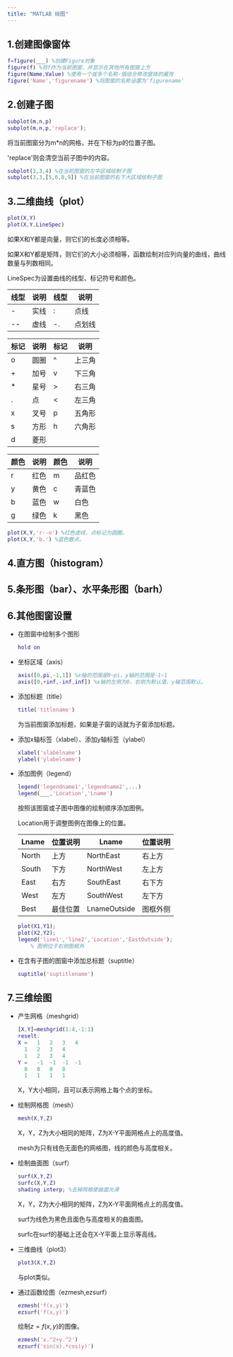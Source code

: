 ```yaml
---
title: "MATLAB 绘图"
---
```


## 1.创建图像窗体

```matlab
f=figure(___) %创建Figure对象
figure(f) %将f作为当前图窗，并显示在其他所有图窗上方
figure(Name,Value) %使用一个或多个名称-值组合修改窗体的属性
figure('Name','figurename') %将图窗的名称设置为'figurename'
```

## 2.创建子图

```matlab
subplot(m,n,p) 
subplot(m,n,p,'replace');
```

将当前图窗分为m*n的网格，并在下标为p的位置子图。

'replace'则会清空当前子图中的内容。

```matlab
subplot(3,3,4) %在当前图窗的左中区域绘制子图
subplot(3,3,[5,6,8,9]) %在当前图窗的右下大区域绘制子图
```

## 3.二维曲线（plot）

```matlab
plot(X,Y)
plot(X,Y,LineSpec)
```

如果X和Y都是向量，则它们的长度必须相等。

如果X和Y都是矩阵，则它们的大小必须相等，函数绘制对应列向量的曲线，曲线数量与列数相同。

LineSpec为设置曲线的线型、标记符号和颜色。

| 线型 | 说明 | 线型 | 说明   |
| ---- | ---- | ---- | ------ |
| -    | 实线 | :    | 点线   |
| --   | 虚线 | -.   | 点划线 |

| 标记 | 说明 | 标记 | 说明   |
| ---- | ---- | ---- | ------ |
| o    | 圆圈 | ^    | 上三角 |
| +    | 加号 | v    | 下三角 |
| *    | 星号 | >    | 右三角 |
| .    | 点   | <    | 左三角 |
| x    | 叉号 | p    | 五角形 |
| s    | 方形 | h    | 六角形 |
| d    | 菱形 |      |        |

| 颜色 | 说明 | 颜色 | 说明   |
| ---- | ---- | ---- | ------ |
| r    | 红色 | m    | 品红色 |
| y    | 黄色 | c    | 青蓝色 |
| b    | 蓝色 | w    | 白色   |
| g    | 绿色 | k    | 黑色   |

```matlab
plot(X,Y,'r--o') %红色虚线，点标记为圆圈。
plot(X,Y,'b.') %蓝色散点。
```

## 4.直方图（histogram）

## 5.条形图（bar）、水平条形图（barh）

## 6.其他图窗设置

- 在图窗中绘制多个图形

  ```matlab
  hold on
  ```

- 坐标区域（axis）

  ```matlab
  axis([0,pi,-1,1]) %x轴的范围是0~pi，y轴的范围是-1~1
  axis([0,+inf,-inf,inf]) %x轴的左侧为0，右侧为默认值，y轴范围默认。
  ```

- 添加标题（title）

  ```matlab
  title('titlename')
  ```

  为当前图窗添加标题，如果是子窗的话就为子窗添加标题。

- 添加x轴标签（xlabel）、添加y轴标签（ylabel）

  ```matlab
  xlabel('xlabelname')
  ylabel('ylabelname')
  ```

- 添加图例（legend）

  ```matlab
  legend('legendname1','legendname2',...)
  legend(___,'Location','Lname')
  ```

  按照该图窗或子图中图像的绘制顺序添加图例。

  Location用于调整图例在图像上的位置。

  | Lname | 位置说明 | Lname        | 位置说明 |
  | ----- | -------- | ------------ | -------- |
  | North | 上方     | NorthEast    | 右上方   |
  | South | 下方     | NorthWest    | 左上方   |
  | East  | 右方     | SouthEast    | 右下方   |
  | West  | 左方     | SouthWest    | 左下方   |
  | Best  | 最佳位置 | LnameOutside | 图框外侧 |

  ```matlab
  plot(X1,Y1);
  plot(X2,Y2);
  legend('line1','line2','Location','EastOutside');
      % 图例位于右侧图框外
  ```

- 在含有子图的图窗中添加总标题（suptitle）

  ```matlab
  suptitle('suptitlename')
  ```

## 7.三维绘图

- 产生网格（meshgrid）

  ```matlab
  [X,Y]=meshgrid(1:4,-1:1)
  reselt:
  X =	1	2	3	4
  	1	2	3	4
  	1	2	3	4
  Y =	-1	-1	-1	-1
  	0	0	0	0
  	1	1	1	1
  ```

  X，Y大小相同，且可以表示网格上每个点的坐标。

- 绘制网格图（mesh）

  ```matlab
  mesh(X,Y,Z)
  ```

  X，Y，Z为大小相同的矩阵，Z为X-Y平面网格点上的高度值。

  mesh为只有线色无面色的网格图，线的颜色与高度相关。

- 绘制曲面图（surf）

  ```matlab
  surf(X,Y,Z)
  surfc(X,Y,Z)
  shading interp; %去掉网格使曲面光滑
  ```

  X，Y，Z为大小相同的矩阵，Z为X-Y平面网格点上的高度值。

  surf为线色为黑色且面色与高度相关的曲面图。

  surfc在surf的基础上还会在X-Y平面上显示等高线。

- 三维曲线（plot3）

  ```matlab
  plot3(X,Y,Z)
  ```

  与plot类似。

- 通过函数绘图（ezmesh,ezsurf）

  ```matlab
  ezmesh('f(x,y)')
  ezsurf('f(x,y)')
  ```

  绘制$z=f(x,y)$的图像。

  ```matlab
  ezmesh('x.^2+y.^2')
  ezsurf('sin(x).*cos(y)')
  ```
